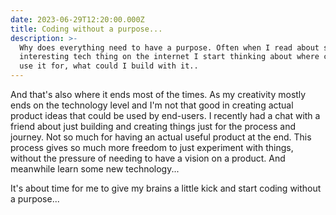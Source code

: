 ```yaml
---
date: 2023-06-29T12:20:00.000Z
title: Coding without a purpose...
description: >-
  Why does everything need to have a purpose. Often when I read about some
  interesting tech thing on the internet I start thinking about where could I
  use it for, what could I build with it..
---
```


And that's also where it ends most of the times. As my creativity mostly ends on the technology level and I'm not that good in creating actual product ideas that could be used by end-users. I recently had a chat with a friend about just building and creating things just for the process and journey. Not so much for having an actual useful product at the end. This process gives so much more freedom to just experiment with things, without the pressure of needing to have a vision on a product. And meanwhile learn some new technology...

It's about time for me to give my brains a little kick and start coding without a purpose...
